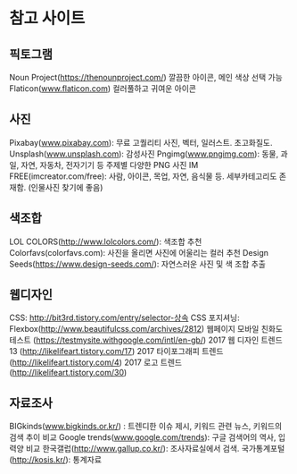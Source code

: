 # 참고 사이트

## 픽토그램
Noun Project(https://thenounproject.com/) 깔끔한 아이콘, 메인 색상 선택 가능
Flaticon(www.flaticon.com) 컬러풀하고 귀여운 아이콘


## 사진
Pixabay(www.pixabay.com): 무료 고퀄리티 사진, 벡터, 일러스트. 초고화질도.
Unsplash(www.unsplash.com): 감성사진
Pngimg(www.pngimg.com): 동물, 과일, 자연, 자동차, 전자기기 등 주제별 다양한 PNG 사진
IM FREE(imcreator.com/free): 사람, 아이콘, 목업, 자연, 음식물 등. 세부카테고리도 존재함. (인물사진 찾기에 좋음)

## 색조합
LOL COLORS(http://www.lolcolors.com/): 색조합 추천
Colorfavs(colorfavs.com): 사진을 올리면 사진에 어울리는 컬러 추천
Design Seeds(https://www.design-seeds.com/): 자연스러운 사진 및 색 조합 추출

## 웹디자인
CSS: http://bit3rd.tistory.com/entry/selector-상속
CSS 포지셔닝: Flexbox(http://www.beautifulcss.com/archives/2812)
웹페이지 모바일 친화도 테스트 (https://testmysite.withgoogle.com/intl/en-gb/)
2017 웹 디자인 트렌드 13 (http://likelifeart.tistory.com/17)
2017 타이포그래피 트렌드 (http://likelifeart.tistory.com/4)
2017 로고 트렌드 (http://likelifeart.tistory.com/30)

## 자료조사
BIGkinds(www.bigkinds.or.kr/) : 트렌디한 이슈 제시, 키워드 관련 뉴스, 키워드의 검색 추이 비교
Google trends(www.google.com/trends): 구글 검색어의 역사, 입력양 비교
한국갤럽(http://www.gallup.co.kr/): 조사자료실에서 검색.
국가통계포털(http://kosis.kr/): 통계자료


